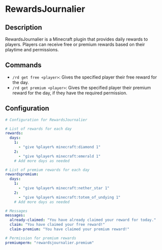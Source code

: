 # RewardsJournalier

## Description
RewardsJournalier is a Minecraft plugin that provides daily rewards to players. Players can receive free or premium rewards based on their playtime and permissions.

## Commands
- `/rd get free <player>`: Gives the specified player their free reward for the day.
- `/rd get premium <player>`: Gives the specified player their premium reward for the day, if they have the required permission.

## Configuration

```yaml
# Configuration for RewardsJournalier

# List of rewards for each day
rewards:
  days:
    1:
      - "give %player% minecraft:diamond 1"
    2:
      - "give %player% minecraft:emerald 1"
    # Add more days as needed

# List of premium rewards for each day
rewardspremium:
  days:
    1:
      - "give %player% minecraft:nether_star 1"
    2:
      - "give %player% minecraft:totem_of_undying 1"
    # Add more days as needed

# Messages
messages:
  already-claimed: "You have already claimed your reward for today."
  claim: "You have claimed your free reward!"
  claim-premium: "You have claimed your premium reward!"

# Permission for premium rewards
premiumperm: "rewardsjournalier.premium"